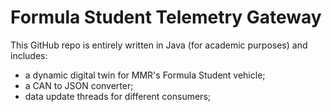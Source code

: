 # Formula Student Telemetry Gateway

This GitHub repo is entirely written in Java (for academic purposes) and includes:
- a dynamic digital twin for MMR's Formula Student vehicle;
- a CAN to JSON converter;
- data update threads for different consumers;
